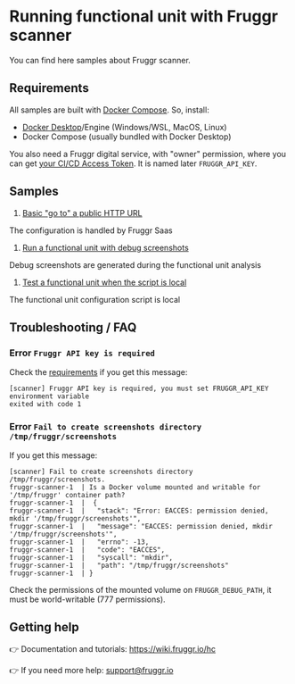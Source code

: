 # Running functional unit with Fruggr scanner

You can find here samples about Fruggr scanner.

## Requirements

All samples are built with [Docker Compose](https://docs.docker.com/compose/).
So, install:
- [Docker Desktop](https://docs.docker.com/desktop/)/Engine (Windows/WSL, MacOS, Linux)
- Docker Compose (usually bundled with Docker Desktop)

You also need a Fruggr digital service, with "owner" permission, where you can get [your CI/CD Access Token](https://wiki.fruggr.io/hc/fr/articles/9694438970653). It is named later `FRUGGR_API_KEY`.

## Samples

1. [Basic "go to" a public HTTP URL](navigate)

  The configuration is handled by Fruggr Saas

1. [Run a functional unit with debug screenshots](debug-screenshots)

  Debug screenshots are generated during the functional unit analysis

1. [Test a functional unit when the script is local](testing-local-script)

  The functional unit configuration script is local

## Troubleshooting / FAQ

### Error `Fruggr API key is required`

Check the [requirements](#requirements) if you get this message:

```
[scanner] Fruggr API key is required, you must set FRUGGR_API_KEY environment variable
exited with code 1
```

### Error `Fail to create screenshots directory /tmp/fruggr/screenshots`

If you get this message:

```
[scanner] Fail to create screenshots directory /tmp/fruggr/screenshots.
fruggr-scanner-1  | Is a Docker volume mounted and writable for '/tmp/fruggr' container path?
fruggr-scanner-1  |  {
fruggr-scanner-1  |   "stack": "Error: EACCES: permission denied, mkdir '/tmp/fruggr/screenshots'",
fruggr-scanner-1  |   "message": "EACCES: permission denied, mkdir '/tmp/fruggr/screenshots'",
fruggr-scanner-1  |   "errno": -13,
fruggr-scanner-1  |   "code": "EACCES",
fruggr-scanner-1  |   "syscall": "mkdir",
fruggr-scanner-1  |   "path": "/tmp/fruggr/screenshots"
fruggr-scanner-1  | }
```

Check the permissions of the mounted volume on `FRUGGR_DEBUG_PATH`, it must be world-writable (777 permissions).

## Getting help

👉 Documentation and tutorials: https://wiki.fruggr.io/hc

👉 If you need more help: support@fruggr.io
